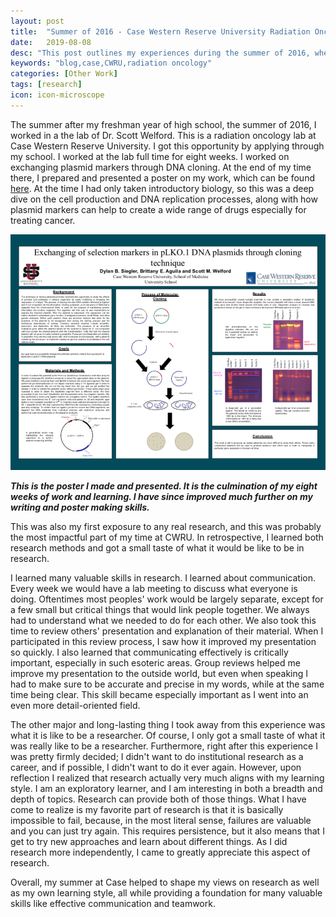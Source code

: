 ```yaml
---
layout: post
title:  "Summer of 2016 - Case Western Reserve University Radiation Oncology"
date:   2019-08-08
desc: "This post outlines my experiences during the summer of 2016, when I worked in a CWRU radiation oncology lab."
keywords: "blog,case,CWRU,radiation oncology"
categories: [Other Work]
tags: [research]
icon: icon-microscope
---
```

The summer after my freshman year of high school, the summer of 2016, I worked in a the lab of Dr. Scott Welford. This is a radiation oncology lab at Case Western Reserve University. I got this opportunity by applying through my school. I worked at the lab full time for eight weeks. I worked on exchanging plasmid markers through DNA cloning. At the end of my time there, I prepared and presented a poster on my work, which can be found [here](/static/files/cwru_poster.pdf). At the time I had only taken introductory biology, so this was a deep dive on the cell production and DNA replication processes, along with how plasmid markers can help to create a wide range of drugs especially for treating cancer.

![poster](/static/files/cwru_poster.png)

**_This is the poster I made and presented. It is the culmination of my eight weeks of work and learning. I have since improved much further on my writing and poster making skills._**

This was also my first exposure to any real research, and this was probably the most impactful part of my time at CWRU. In retrospective, I learned both research methods and got a small taste of what it would be like to be in research.

I learned many valuable skills in research. I learned about communication. Every week we would have a lab meeting to discuss what everyone is doing. Oftentimes most peoples' work would be largely separate, except for a few small but critical things that would link people together. We always had to understand what we needed to do for each other. We also took this time to review others' presentation and explanation of their material. When I participated in this review process, I saw how it improved my presentation so quickly. I also learned that communicating effectively is critically important, especially in such esoteric areas. Group reviews helped me improve my presentation to the outside world, but even when speaking I had to make sure to be accurate and precise in my words, while at the same time being clear. This skill became especially important as I went into an even more detail-oriented field.

The other major and long-lasting thing I took away from this experience was what it is like to be a researcher. Of course, I only got a small taste of what it was really like to be a researcher. Furthermore, right after this experience I was pretty firmly decided; I didn't want to do institutional research as a career, and if possible, I didn't want to do it ever again. However, upon reflection I realized that research actually very much aligns with my learning style. I am an exploratory learner, and I am interesting in both a breadth and depth of topics. Research can provide both of those things. What I have come to realize is my favorite part of research is that it is basically impossible to fail, because, in the most literal sense, failures are valuable and you can just try again. This requires persistence, but it also means that I get to try new approaches and learn about different things. As I did research more independently, I came to greatly appreciate this aspect of research.

Overall, my summer at Case helped to shape my views on research as well as my own learning style, all while providing a foundation for many valuable skills like effective communication and teamwork.
